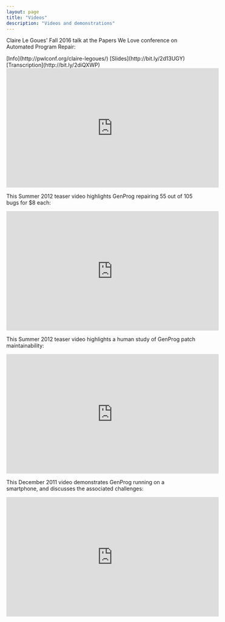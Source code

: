 ```yaml
---
layout: page
title: "Videos"
description: "Videos and demonstrations"
---
```

<p>Claire Le&nbsp;Goues' Fall 2016 talk at the Papers We Love conference on
Automated Program Repair:</p>
[Info](http://pwlconf.org/claire-legoues/) [Slides](http://bit.ly/2d13UGY) [Transcription](http://bit.ly/2diQXWP)
<center>
<iframe width="560" height="315" src="https://www.youtube.com/embed/sRkfMe0_5cA"
frameborder="0"
allowfullscreen></iframe>
</center>

<p>This Summer 2012 teaser video highlights GenProg repairing
55 out of 105 bugs for $8 each: </p> 

<center>
<iframe width="560" height="315" src="https://www.youtube.com/embed/Z3itydu_rjo"
frameborder="0" allowfullscreen></iframe>
</center>

<p>This Summer 2012 teaser video highlights a human study of 
GenProg patch maintainability: </p> 
<center>
<iframe width="560" height="315" src="https://www.youtube.com/embed/OlvcDOputnA"
frameborder="0" allowfullscreen></iframe>
</center>

<p>This December 2011 video demonstrates GenProg running
on a smartphone, and discusses the associated challenges: </p> 

<center>
<iframe width="560" height="315" src="https://www.youtube.com/embed/95N0Yokm6Bk"
frameborder="0" allowfullscreen></iframe>
</center> 

